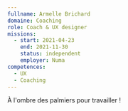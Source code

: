 ```yaml
---
fullname: Armelle Brichard
domaine: Coaching
role: Coach & UX designer
missions:
  - start: 2021-04-23
    end: 2021-11-30
    status: independent
    employer: Numa
competences:
  - UX
  - Coaching
---
```

À l'ombre des palmiers pour travailler !